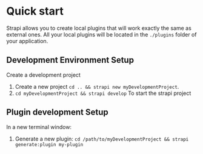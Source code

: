 # Quick start

Strapi allows you to create local plugins that will work exactly the same as external ones. All your local plugins will be located in the `./plugins` folder of your application.

## Development Environment Setup

Create a development project

1. Create a new project `cd .. && strapi new myDevelopmentProject`.
2. `cd myDevelopmentProject && strapi develop` To start the strapi project

## Plugin development Setup

In a new terminal window:

1. Generate a new plugin: `cd /path/to/myDevelopmentProject && strapi generate:plugin my-plugin`
